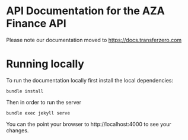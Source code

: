 # API Documentation for the AZA Finance API

Please note our documentation moved to https://docs.transferzero.com

# Running locally

To run the documentation locally first install the local dependencies:

`bundle install`

Then in order to run the server

`bundle exec jekyll serve`

You can the point your browser to http://localhost:4000 to see your changes.
